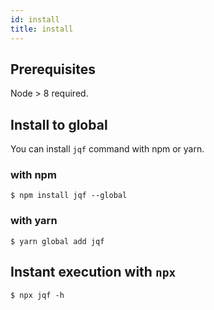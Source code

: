 ```yaml
---
id: install
title: install
---
```


## Prerequisites

Node > 8 required.

## Install to global

You can install `jqf` command with npm or yarn.

### with npm

```shell
$ npm install jqf --global
```

### with yarn

```shell
$ yarn global add jqf
```

## Instant execution with `npx`

```shell
$ npx jqf -h
```
